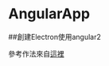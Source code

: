 # AngularApp

##創建Electron使用angular2

參考作法來自[這裡](https://scotch.io/tutorials/build-a-music-player-with-angular-2-electron-i-setup-basics-concepts)


